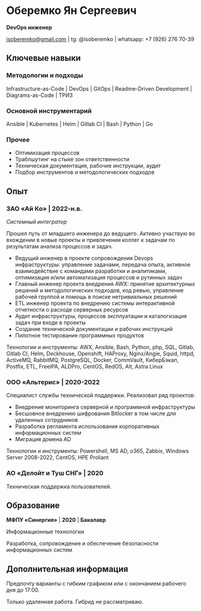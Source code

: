 # Оберемко Ян Сергеевич

**DevOps инженер**

isoberemko@gmail.com | tg: @isoberemko | whatsapp: +7 (926) 276 70-39

Ключевые навыки
---

### Методологии и подходы

Infrastructure-as-Code | DevOps | GitOps | Readme-Driven Development | Diagrams-as-Code | ТРИЗ

### Основной инструментарий

Ansible | Kubernetes | Helm | Gitlab CI | Bash | Python | Go

### Прочее

- Оптимизация процессов
- Траблшутинг на стыке зон ответственности
- Техническая документация, рабочие инструкции, аудит
- Подбор инструментов и методологических подходов

Опыт
---

### ЗАО «Ай Ко» | 2022-н.в.

*Системный интегратор*

Прошел путь от младшего инженера до ведущего. Активно участвую во вхождении в новые проекты и привлечении коллег к задачам по результатам анализа процессов и задач.

- Ведущий инженер в проекте сопровождения Devops инфраструктуры: управление задачами, передача опыта, активное взаимодействие с командами разработки и аналитиками, оптимизация и/или автоматизация процессов и рутинных задач
- Главный инженер проекта внедрения AWX: принятие архитектурных решений и методологических подходов, код ревью, управление рабочей группой и помощь в поиске нетривиальных решений
- ETL инженер проекта по внедрению системы интерактивной отчетности о расходе серверных ресурсов
- Аудит инфраструктуры, процессов эксплуатации и каталогизация задач при входе в проекты
- Создание технической документации и рабочих инструкций
- Пилотное тестирование программных продуктов

Технологии и инструменты: AWX, Ansible, Bash, Python, php, SQL, Gitlab, Gitlab CI, Helm, Deckhouse, Openshift, HAProxy, Nginx/Angie, Squid, httpd, ActiveMQ, RabbitMQ, PostgreSQL, Docker, CommVault, КиберБэкап, Postfix, ETL, FreeIPA, ALDPro, CentOS, RedOS, Alt, Astra Linux

### ООО «Альтерис» | 2020-2022

Специалист службы технической поддержки. Реализовал ряд проектов:

- Внедрение мониторинга серверной и программной инфраструктуры
- Бесшовное внедрению шифрования Bitlocker в том числе для удаленных сотрудников
- Разработка регламента использования корпоративных информационных систем
- Миграция домена AD

Технологии и инструменты: Powershell, MS AD, o365, Zabbix, Windows Server 2008-2022, CentOS, HPE Proliant

### АО «Делойт и Туш СНГ» | 2020

Техническая поддержка пользователей.

Образование
---

**МФПУ «Синергия»** | **2020** | **Бакалавр**

Информационные технологии

Разработка, сопровождение и обеспечение безопасности информационных систем

Дополнительная информация
---

Предпочту варианты с гибким графиком или с окончанием рабочего дня до 17:00.

Только удаленная работа. Гибрид не рассматриваю.
